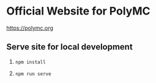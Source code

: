 # Official Website for PolyMC

https://polymc.org


## Serve site for local development

1. `npm install`

2. `npm run serve`
